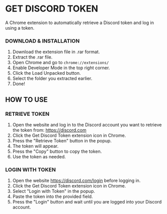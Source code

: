 # GET DISCORD TOKEN

A Chrome extension to automatically retrieve a Discord token and log in using a token.

### DOWNLOAD & INSTALLATION

1. Download the extension file in .rar format.
2. Extract the .rar file.
3. Open Chrome and go to `chrome://extensions/`
4. Enable Developer Mode in the top right corner.
5. Click the Load Unpacked button.
6. Select the folder you extracted earlier.
7. Done!

## HOW TO USE
### RETRIEVE TOKEN

1. Open the website and log in to the Discord account you want to retrieve the token from: https://discord.com
2. Click the Get Discord Token extension icon in Chrome.
3. Press the "Retrieve Token" button in the popup.
4. The token will appear.
5. Press the "Copy" button to copy the token.
6. Use the token as needed.

### LOGIN WITH TOKEN

1. Open the website https://discord.com/login before logging in.
2. Click the Get Discord Token extension icon in Chrome.
3. Select "Login with Token" in the popup.
4. Paste the token into the provided field.
5. Press the "Login" button and wait until you are logged into your Discord account.
